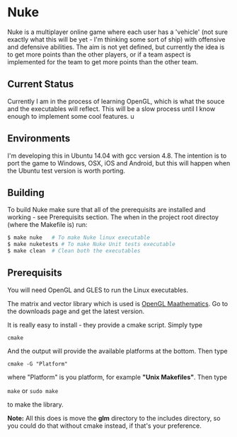 # Nuke
Nuke is a multiplayer online game where each user has a 'vehicle' (not sure exactly what this will be yet - I'm thinking some sort of ship) with offensive and defensive abilities. The aim is not yet defined, but currently the idea is to get more points than the other players, or if a team aspect is implemented for the team to get more points than the other team.

## Current Status
Currently I am in the process of learning OpenGL, which is what the souce and the executables will reflect. This will be a slow process until I know enough to implement some cool features.
u
## Environments
I'm developing this in Ubuntu 14.04 with gcc version 4.8. The intention is to port the game to Windows, OSX, iOS and Android, but this will happen when the Ubuntu test version is worth porting.

## Building
To build Nuke make sure that all of the prerequisits are installed and working - see Prerequisits section. The when in the project root directoy (where the Makefile is) run:
```python
$ make nuke   # To make Nuke linux executable
$ make nuketests # To make Nuke Unit tests executable
$ make clean  # Clean both the executables
```

## Prerequisits 
You will need OpenGL and GLES to run the Linux executables.

The matrix and vector library which is used is [OpenGL
Maathematics](http://glm.g-truc.net/0.9.6/index.html).  Go to the downloads page
and get the latest version.

It is really easy to install - they provide a cmake script. Simply type 

``cmake`` 

And the output will provide the available platforms at the bottom. Then type 

``cmake -G "Platform"``

where "Platform" is you platform, for example __"Unix Makefiles"__. Then type

``make`` or ``sudo make`` 

to make the library.
 
__Note:__ All this does is move the __glm__ directory to the includes directory, so you
could do that without cmake instead, if that's your preference.

